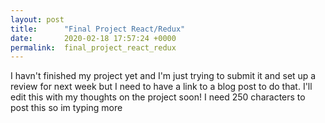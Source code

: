 ```yaml
---
layout: post
title:      "Final Project React/Redux"
date:       2020-02-18 17:57:24 +0000
permalink:  final_project_react_redux
---
```


I havn't finished my project yet and I'm just trying to submit it and set up a review for next week but I need to have a link to a blog post to do that. I'll edit this with my thoughts on the project soon! I need 250 characters to post this so im typing more
